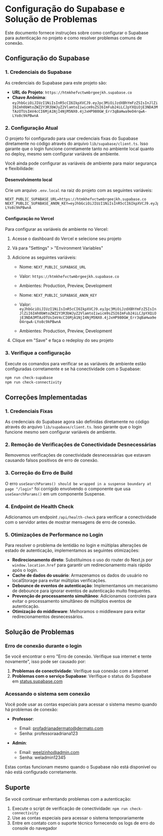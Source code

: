 # Configuração do Supabase e Solução de Problemas

Este documento fornece instruções sobre como configurar o Supabase para autenticação no projeto e como resolver problemas comuns de conexão.

## Configuração do Supabase

### 1. Credenciais do Supabase

As credenciais do Supabase para este projeto são:

- **URL do Projeto**: `https://htmkhefvctwmbrgeejkh.supabase.co`
- **Chave Anônima**: `eyJhbGciOiJIUzI1NiIsInR5cCI6IkpXVCJ9.eyJpc3MiOiJzdXBhYmFzZSIsInJlZiI6Imh0bWtoZWZ2Y3R3bWJyZ2VlamtoIiwicm9sZSI6ImFub24iLCJpYXQiOjE3NDA3MTAzOTUsImV4cCI6MjA1NjI4NjM5NX0.4jJxHP980GW_Err3qBaHwa9eO4rqwA-LYo8c9kPBwnA`

### 2. Configuração Atual

O projeto foi configurado para usar credenciais fixas do Supabase diretamente no código através do arquivo `lib/supabase/client.ts`. Isso garante que o login funcione corretamente tanto no ambiente local quanto no deploy, mesmo sem configurar variáveis de ambiente.

Você ainda pode configurar as variáveis de ambiente para maior segurança e flexibilidade:

#### Desenvolvimento local

Crie um arquivo `.env.local` na raiz do projeto com as seguintes variáveis:

```
NEXT_PUBLIC_SUPABASE_URL=https://htmkhefvctwmbrgeejkh.supabase.co
NEXT_PUBLIC_SUPABASE_ANON_KEY=eyJhbGciOiJIUzI1NiIsInR5cCI6IkpXVCJ9.eyJpc3MiOiJzdXBhYmFzZSIsInJlZiI6Imh0bWtoZWZ2Y3R3bWJyZ2VlamtoIiwicm9sZSI6ImFub24iLCJpYXQiOjE3NDA3MTAzOTUsImV4cCI6MjA1NjI4NjM5NX0.4jJxHP980GW_Err3qBaHwa9eO4rqwA-LYo8c9kPBwnA
```

#### Configuração no Vercel

Para configurar as variáveis de ambiente no Vercel:

1. Acesse o dashboard do Vercel e selecione seu projeto
2. Vá para "Settings" > "Environment Variables"
3. Adicione as seguintes variáveis:
   - Nome: `NEXT_PUBLIC_SUPABASE_URL`
   - Valor: `https://htmkhefvctwmbrgeejkh.supabase.co`
   - Ambientes: Production, Preview, Development

   - Nome: `NEXT_PUBLIC_SUPABASE_ANON_KEY`
   - Valor: `eyJhbGciOiJIUzI1NiIsInR5cCI6IkpXVCJ9.eyJpc3MiOiJzdXBhYmFzZSIsInJlZiI6Imh0bWtoZWZ2Y3R3bWJyZ2VlamtoIiwicm9sZSI6ImFub24iLCJpYXQiOjE3NDA3MTAzOTUsImV4cCI6MjA1NjI4NjM5NX0.4jJxHP980GW_Err3qBaHwa9eO4rqwA-LYo8c9kPBwnA`
   - Ambientes: Production, Preview, Development

4. Clique em "Save" e faça o redeploy do seu projeto

### 3. Verifique a configuração

Execute os comandos para verificar se as variáveis de ambiente estão configuradas corretamente e se há conectividade com o Supabase:

```bash
npm run check-supabase
npm run check-connectivity
```

## Correções Implementadas

### 1. Credenciais Fixas

As credenciais do Supabase agora são definidas diretamente no código através do arquivo `lib/supabase/client.ts`. Isso garante que o login funcione mesmo sem configurar variáveis de ambiente.

### 2. Remoção de Verificações de Conectividade Desnecessárias

Removemos verificações de conectividade desnecessárias que estavam causando falsos positivos de erro de conexão.

### 3. Correção do Erro de Build

O erro `useSearchParams() should be wrapped in a suspense boundary at page "/login"` foi corrigido envolvendo o componente que usa `useSearchParams()` em um componente Suspense.

### 4. Endpoint de Health Check

Adicionamos um endpoint `/api/health-check` para verificar a conectividade com o servidor antes de mostrar mensagens de erro de conexão.

### 5. Otimizações de Performance no Login

Para resolver o problema de lentidão no login e múltiplas alterações de estado de autenticação, implementamos as seguintes otimizações:

- **Redirecionamento direto**: Substituímos o uso do router do Next.js por `window.location.href` para garantir um redirecionamento mais rápido após o login.
- **Cache de dados do usuário**: Armazenamos os dados do usuário no localStorage para evitar múltiplas verificações.
- **Debounce de eventos de autenticação**: Implementamos um mecanismo de debounce para ignorar eventos de autenticação muito frequentes.
- **Prevenção de processamento simultâneo**: Adicionamos controles para evitar o processamento simultâneo de múltiplos eventos de autenticação.
- **Otimização do middleware**: Melhoramos o middleware para evitar redirecionamentos desnecessários.

## Solução de Problemas

### Erro de conexão durante o login

Se você encontrar o erro "Erro de conexão. Verifique sua internet e tente novamente", isso pode ser causado por:

1. **Problemas de conectividade**: Verifique sua conexão com a internet
2. **Problemas com o serviço Supabase**: Verifique o status do Supabase em [status.supabase.com](https://status.supabase.com/)

### Acessando o sistema sem conexão

Você pode usar as contas especiais para acessar o sistema mesmo quando há problemas de conexão:

- **Professor**: 
  - Email: profadrianadermato@dermato.com
  - Senha: professoraadriana123

- **Admin**: 
  - Email: weelzinho@admin.com
  - Senha: weladmin12345

Estas contas funcionam mesmo quando o Supabase não está disponível ou não está configurado corretamente.

## Suporte

Se você continuar enfrentando problemas com a autenticação:

1. Execute o script de verificação de conectividade: `npm run check-connectivity`
2. Use as contas especiais para acessar o sistema temporariamente
3. Entre em contato com o suporte técnico fornecendo os logs de erro do console do navegador 